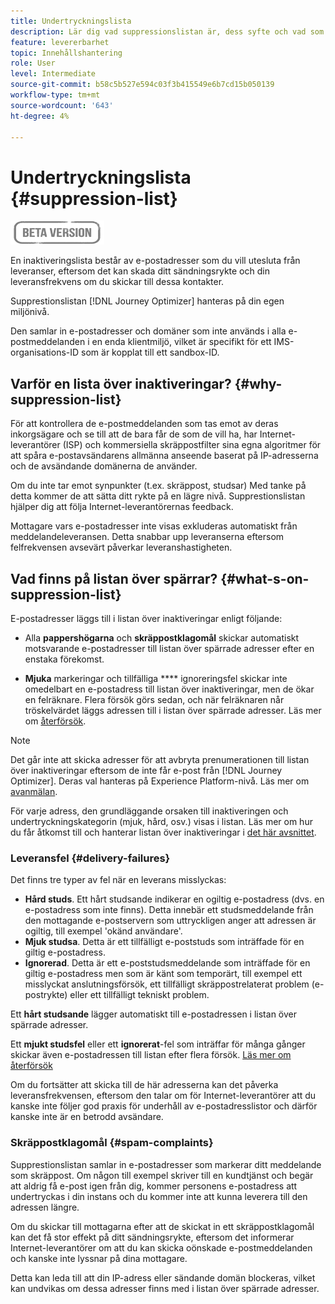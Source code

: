 ```yaml
---
title: Undertryckningslista
description: Lär dig vad suppressionslistan är, dess syfte och vad som ingår i den.
feature: levererbarhet
topic: Innehållshantering
role: User
level: Intermediate
source-git-commit: b58c5b527e594c03f3b415549e6b7cd15b050139
workflow-type: tm+mt
source-wordcount: '643'
ht-degree: 4%

---
```


# Undertryckningslista {#suppression-list}

![](assets/do-not-localize/badge.png)

En inaktiveringslista består av e-postadresser som du vill utesluta från leveranser, eftersom det kan skada ditt sändningsrykte och din leveransfrekvens om du skickar till dessa kontakter.

Supprestionslistan [!DNL Journey Optimizer] hanteras på din egen miljönivå.

Den samlar in e-postadresser och domäner som inte används i alla e-postmeddelanden i en enda klientmiljö, vilket är specifikt för ett IMS-organisations-ID som är kopplat till ett sandbox-ID.

<!--It gathers spam complaints, hard bounces, and soft bounces that occur consistently.-->

## Varför en lista över inaktiveringar? {#why-suppression-list}

För att kontrollera de e-postmeddelanden som tas emot av deras inkorgsägare och se till att de bara får de som de vill ha, har Internet-leverantörer (ISP) och kommersiella skräppostfilter sina egna algoritmer för att spåra e-postavsändarens allmänna anseende baserat på IP-adresserna och de avsändande domänerna de använder.

Om du inte tar emot synpunkter (t.ex. skräppost, studsar) Med tanke på detta kommer de att sätta ditt rykte på en lägre nivå. Supprestionslistan hjälper dig att följa Internet-leverantörernas feedback.

Mottagare vars e-postadresser inte visas exkluderas automatiskt från meddelandeleveransen. Detta snabbar upp leveranserna eftersom felfrekvensen avsevärt påverkar leveranshastigheten.

## Vad finns på listan över spärrar? {#what-s-on-suppression-list}

E-postadresser läggs till i listan över inaktiveringar enligt följande:

* Alla **pappershögarna** och **skräppostklagomål** skickar automatiskt motsvarande e-postadresser till listan över spärrade adresser efter en enstaka förekomst.

* **Mjuka** markeringar och tillfälliga  **** ignoreringsfel skickar inte omedelbart en e-postadress till listan över inaktiveringar, men de ökar en felräknare. Flera försök görs sedan, och när felräknaren når tröskelvärdet läggs adressen till i listan över spärrade adresser. Läs mer om [återförsök](configuration/retries.md).

<!--You can also manually add an address to the suppression list. Manual category will be available when ability to manually add an address to the suppression list (via API) is released.-->

>[!NOTE]
>
>Det går inte att skicka adresser för att avbryta prenumerationen till listan över inaktiveringar eftersom de inte får e-post från [!DNL Journey Optimizer]. Deras val hanteras på Experience Platform-nivå. Läs mer om [avanmälan](../using/consent.md).
<!--Email addresses of recipients who **unsubscribe** from your sendings are NOT sent to the suppression list. Confirmed by eng.: "Subscribe and Unsubscribe are handled by the Consent/Subscription service. A user that opts out will not make it to the suppression list – we won’t send them emails."-->

För varje adress, den grundläggande orsaken till inaktiveringen och undertryckningskategorin (mjuk, hård, osv.) visas i listan. Läs mer om hur du får åtkomst till och hanterar listan över inaktiveringar i [det här avsnittet](configuration/manage-suppression-list.md).

<!--Once a message is sent, the message logs allow you to view the delivery status for each recipient and the associated failure type and reason. [Learn more about monitoring message execution](monitoring.md). NO ACCESS TO LOGS YET-->

### Leveransfel {#delivery-failures}

Det finns tre typer av fel när en leverans misslyckas:

* **Hård studs**. Ett hårt studsande indikerar en ogiltig e-postadress (dvs. en e-postadress som inte finns). Detta innebär ett studsmeddelande från den mottagande e-postservern som uttryckligen anger att adressen är ogiltig, till exempel &#39;okänd användare&#39;.
* **Mjuk studsa**. Detta är ett tillfälligt e-poststuds som inträffade för en giltig e-postadress.
* **Ignorerad**. Detta är ett e-poststudsmeddelande som inträffade för en giltig e-postadress men som är känt som temporärt, till exempel ett misslyckat anslutningsförsök, ett tillfälligt skräppostrelaterat problem (e-postrykte) eller ett tillfälligt tekniskt problem.<!--does it exist in CJM?-->

Ett **hårt studsande** lägger automatiskt till e-postadressen i listan över spärrade adresser.

Ett **mjukt studsfel** eller ett **ignorerat**-fel som inträffar för många gånger skickar även e-postadressen till listan efter flera försök. [Läs mer om återförsök](configuration/retries.md)

Om du fortsätter att skicka till de här adresserna kan det påverka leveransfrekvensen, eftersom den talar om för Internet-leverantörer att du kanske inte följer god praxis för underhåll av e-postadresslistor och därför kanske inte är en betrodd avsändare.

### Skräppostklagomål {#spam-complaints}

Supprestionslistan samlar in e-postadresser som markerar ditt meddelande som skräppost. Om någon till exempel skriver till en kundtjänst och begär att aldrig få e-post igen från dig, kommer personens e-postadress att undertryckas i din instans och du kommer inte att kunna leverera till den adressen längre.

Om du skickar till mottagarna efter att de skickat in ett skräppostklagomål kan det få stor effekt på ditt sändningsrykte, eftersom det informerar Internet-leverantörer om att du kan skicka oönskade e-postmeddelanden och kanske inte lyssnar på dina mottagare.

Detta kan leda till att din IP-adress eller sändande domän blockeras, vilket kan undvikas om dessa adresser finns med i listan över spärrade adresser.

<!--### Unsubscriptions {#unsubscriptions}

Every email sent to recipients must include an unsubscribe link. Upon clicking this link, if a recipient confirms [opting out](consent.md), the corresponding email address is immediately sent to the suppression list. This user must not receive communication from your brand until subscribed again.
NOT TRUE > "Subscribe and Unsubscribe are handled by the Consent/Subscription service. A user that opts out will not make it to the suppression list – we won’t send them emails."-->

<!--MOVED to Configuration/Retries section

The threshold is set at three errors:
* For the same delivery, at the third attempt, the address is suppressed.
* If there are different deliveries and two errors occur at least 24 hours apart, the error counter is incremented upon each error and the address is also suppressed at the third attempt.
When a delivery is successful after a retry, the error counter of the address is reinitialized.

### Retries {#retries}

If a message fails due to a temporary bounce of the **Ignored** type, retries will be performed for **3.5 days** from the time the message was added to the email queue.

The minimum delay between retries and the maximum number of retries to be performed are ///managed by the Enhanced MTA/// based on how well an IP is performing, both historically and currently at a given domain.

After 3.5 days, any message in the retry queue will be removed from the queue and sent back as a bounce.-->

